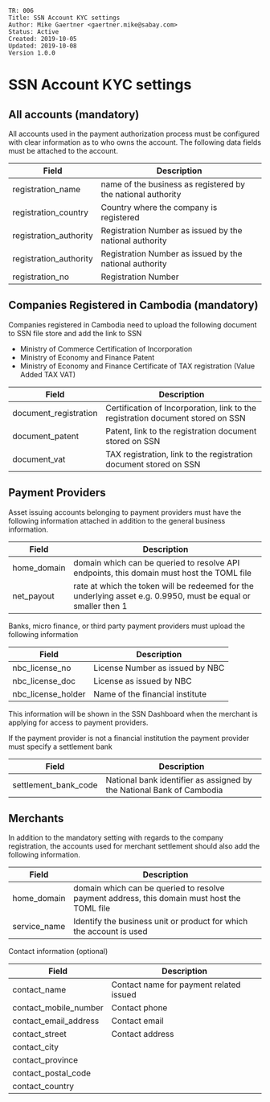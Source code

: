 ```
TR: 006
Title: SSN Account KYC settings
Author: Mike Gaertner <gaertner.mike@sabay.com>
Status: Active
Created: 2019-10-05
Updated: 2019-10-08
Version 1.0.0
```

SSN Account KYC settings
========================

## All accounts (mandatory)

All accounts used in the payment authorization process must be configured with clear information as to who owns the account. The following data fields must be attached to the account.

| Field | Description
| --- | --- 
| registration_name | name of the business as registered by the national authority
| registration_country | Country where the company is registered
| registration_authority | Registration Number as issued by the national authority
| registration_authority | Registration Number as issued by the national authority
| registration_no | Registration Number

## Companies Registered in Cambodia (mandatory)

Companies registered in Cambodia need to upload the following document to SSN file store and add the link to SSN

* Ministry of Commerce Certification of Incorporation
* Ministry of Economy and Finance Patent
* Ministry of Economy and Finance Certificate of TAX registration (Value Added TAX VAT)

| Field | Description
| --- | --- 
| document_registration | Certification of Incorporation, link to the registration document stored on SSN
| document_patent | Patent, link to the registration document stored on SSN
| document_vat | TAX registration, link to the registration document stored on SSN

## Payment Providers 

Asset issuing accounts belonging to payment providers must have the following information attached in addition to the general business information.

| Field | Description
| --- | --- 
| home_domain | domain which can be queried to resolve API endpoints, this domain must host the TOML file
| net_payout | rate at which the token will be redeemed for the underlying asset e.g. 0.9950, must be equal or smaller then 1

Banks, micro finance, or third party payment providers must upload the following information

| Field | Description
| --- | --- 
| nbc_license_no | License Number as issued by NBC
| nbc_license_doc | License as issued by NBC
| nbc_license_holder | Name of the financial institute

This information will be shown in the SSN Dashboard when the merchant is applying for access to payment providers.

If the payment provider is not a financial institution the payment provider must specify a settlement bank

| Field | Description
| --- | --- 
| settlement_bank_code | National bank identifier as assigned by the National Bank of Cambodia


## Merchants

In addition to the mandatory setting with regards to the company registration, the accounts used for merchant settlement should also add the following information.

| Field | Description
| --- | --- 
| home_domain | domain which can be queried to resolve payment address, this domain must host the TOML file
| service_name | Identify the business unit or product for which the account is used

Contact information (optional)

| Field | Description
| --- | --- 
| contact_name | Contact name for payment related issued
| contact_mobile_number | Contact phone
| contact_email_address | Contact email
| contact_street | Contact address
| contact_city | 
| contact_province |
| contact_postal_code |
| contact_country |

